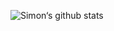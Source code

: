 ![Simon‘s github stats](https://github-readme-stats.vercel.app/api?username=simonwu-sn&show_icons=true&theme=dark&count_private=true)
